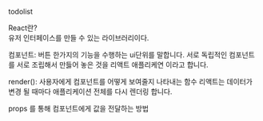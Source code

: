 todolist

React란?  
유저 인터페이스를 만들 수 있는 라이브러리이다. 

컴포넌트: 버튼 한가지의 기능을 수행하는 ui단위를 말합니다. 
서로 독립적인 컴포넌트를 서로 조립해서 만듫어 놓은 것을 리액트 애플리케연 이라고 합니다.

render(): 사용자에게 컴포넌트를 어떻게 보여줄지 나타내는 함수 
리액트는 데이터가 변경 될 때마다 애플리케이션 전체를 다시 렌더링 합니다.

props 를 통해 컴포넌트에게 값을 전달하는 방법


